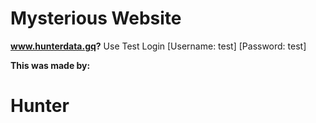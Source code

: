 # **Mysterious Website**








**www.hunterdata.gq?**
Use Test Login [Username: test] [Password: test]











__This was made by:__








# Hunter

